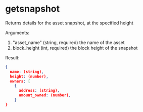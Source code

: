 # getsnapshot

Returns details for the asset snapshot, at the specified height

Arguments:
1. "asset_name"               (string, required) the name of the asset
2. block_height                 (int, required) the block height of the snapshot

Result:
```json
{
  name: (string),
  height: (number),
  owners: [
    {
      address: (string),
      amount_owned: (number),
    }
}
```

